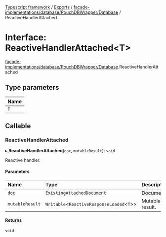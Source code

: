 [Typescript framework](../index.md) / [Exports](../modules.md) / [facade-implementations/database/PouchDBWrapper/Database](../modules/facade_implementations_database_PouchDBWrapper_Database.md) / ReactiveHandlerAttached

# Interface: ReactiveHandlerAttached<T\>

[facade-implementations/database/PouchDBWrapper/Database](../modules/facade_implementations_database_PouchDBWrapper_Database.md).ReactiveHandlerAttached

## Type parameters

| Name |
| :------ |
| `T` |

## Callable

### ReactiveHandlerAttached

▸ **ReactiveHandlerAttached**(`doc`, `mutableResult`): `void`

Reactive handler.

#### Parameters

| Name | Type | Description |
| :------ | :------ | :------ |
| `doc` | `ExistingAttachedDocument` | Document. |
| `mutableResult` | `Writable`<`ReactiveResponseLoaded`<`T`\>\> | Mutable result. |

#### Returns

`void`
